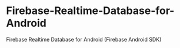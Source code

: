 # Firebase-Realtime-Database-for-Android
Firebase Realtime Database for Android (Firebase Android SDK)
